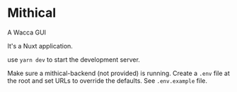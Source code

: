 # Mithical

A Wacca GUI

It's a Nuxt application.

use `yarn dev` to start the development server.

Make sure a mithical-backend (not provided) is running. Create a `.env` file at the root and set URLs to override the defaults. See `.env.example` file.

